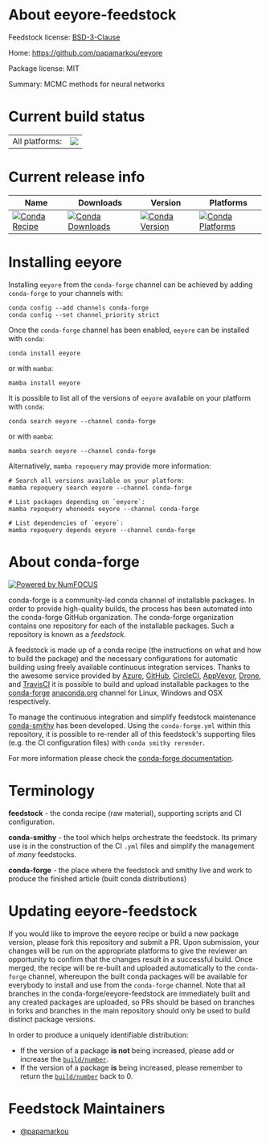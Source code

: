 About eeyore-feedstock
======================

Feedstock license: [BSD-3-Clause](https://github.com/conda-forge/eeyore-feedstock/blob/main/LICENSE.txt)

Home: https://github.com/papamarkou/eeyore

Package license: MIT

Summary: MCMC methods for neural networks

Current build status
====================


<table><tr><td>All platforms:</td>
    <td>
      <a href="https://dev.azure.com/conda-forge/feedstock-builds/_build/latest?definitionId=13764&branchName=main">
        <img src="https://dev.azure.com/conda-forge/feedstock-builds/_apis/build/status/eeyore-feedstock?branchName=main">
      </a>
    </td>
  </tr>
</table>

Current release info
====================

| Name | Downloads | Version | Platforms |
| --- | --- | --- | --- |
| [![Conda Recipe](https://img.shields.io/badge/recipe-eeyore-green.svg)](https://anaconda.org/conda-forge/eeyore) | [![Conda Downloads](https://img.shields.io/conda/dn/conda-forge/eeyore.svg)](https://anaconda.org/conda-forge/eeyore) | [![Conda Version](https://img.shields.io/conda/vn/conda-forge/eeyore.svg)](https://anaconda.org/conda-forge/eeyore) | [![Conda Platforms](https://img.shields.io/conda/pn/conda-forge/eeyore.svg)](https://anaconda.org/conda-forge/eeyore) |

Installing eeyore
=================

Installing `eeyore` from the `conda-forge` channel can be achieved by adding `conda-forge` to your channels with:

```
conda config --add channels conda-forge
conda config --set channel_priority strict
```

Once the `conda-forge` channel has been enabled, `eeyore` can be installed with `conda`:

```
conda install eeyore
```

or with `mamba`:

```
mamba install eeyore
```

It is possible to list all of the versions of `eeyore` available on your platform with `conda`:

```
conda search eeyore --channel conda-forge
```

or with `mamba`:

```
mamba search eeyore --channel conda-forge
```

Alternatively, `mamba repoquery` may provide more information:

```
# Search all versions available on your platform:
mamba repoquery search eeyore --channel conda-forge

# List packages depending on `eeyore`:
mamba repoquery whoneeds eeyore --channel conda-forge

# List dependencies of `eeyore`:
mamba repoquery depends eeyore --channel conda-forge
```


About conda-forge
=================

[![Powered by
NumFOCUS](https://img.shields.io/badge/powered%20by-NumFOCUS-orange.svg?style=flat&colorA=E1523D&colorB=007D8A)](https://numfocus.org)

conda-forge is a community-led conda channel of installable packages.
In order to provide high-quality builds, the process has been automated into the
conda-forge GitHub organization. The conda-forge organization contains one repository
for each of the installable packages. Such a repository is known as a *feedstock*.

A feedstock is made up of a conda recipe (the instructions on what and how to build
the package) and the necessary configurations for automatic building using freely
available continuous integration services. Thanks to the awesome service provided by
[Azure](https://azure.microsoft.com/en-us/services/devops/), [GitHub](https://github.com/),
[CircleCI](https://circleci.com/), [AppVeyor](https://www.appveyor.com/),
[Drone](https://cloud.drone.io/welcome), and [TravisCI](https://travis-ci.com/)
it is possible to build and upload installable packages to the
[conda-forge](https://anaconda.org/conda-forge) [anaconda.org](https://anaconda.org/)
channel for Linux, Windows and OSX respectively.

To manage the continuous integration and simplify feedstock maintenance
[conda-smithy](https://github.com/conda-forge/conda-smithy) has been developed.
Using the ``conda-forge.yml`` within this repository, it is possible to re-render all of
this feedstock's supporting files (e.g. the CI configuration files) with ``conda smithy rerender``.

For more information please check the [conda-forge documentation](https://conda-forge.org/docs/).

Terminology
===========

**feedstock** - the conda recipe (raw material), supporting scripts and CI configuration.

**conda-smithy** - the tool which helps orchestrate the feedstock.
                   Its primary use is in the construction of the CI ``.yml`` files
                   and simplify the management of *many* feedstocks.

**conda-forge** - the place where the feedstock and smithy live and work to
                  produce the finished article (built conda distributions)


Updating eeyore-feedstock
=========================

If you would like to improve the eeyore recipe or build a new
package version, please fork this repository and submit a PR. Upon submission,
your changes will be run on the appropriate platforms to give the reviewer an
opportunity to confirm that the changes result in a successful build. Once
merged, the recipe will be re-built and uploaded automatically to the
`conda-forge` channel, whereupon the built conda packages will be available for
everybody to install and use from the `conda-forge` channel.
Note that all branches in the conda-forge/eeyore-feedstock are
immediately built and any created packages are uploaded, so PRs should be based
on branches in forks and branches in the main repository should only be used to
build distinct package versions.

In order to produce a uniquely identifiable distribution:
 * If the version of a package **is not** being increased, please add or increase
   the [``build/number``](https://docs.conda.io/projects/conda-build/en/latest/resources/define-metadata.html#build-number-and-string).
 * If the version of a package **is** being increased, please remember to return
   the [``build/number``](https://docs.conda.io/projects/conda-build/en/latest/resources/define-metadata.html#build-number-and-string)
   back to 0.

Feedstock Maintainers
=====================

* [@papamarkou](https://github.com/papamarkou/)

